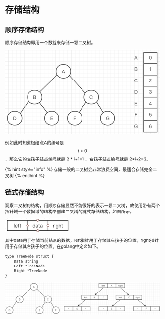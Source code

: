 # 存储结构

## 顺序存储结构

顺序存储结构即用一个数组来存储一颗二叉树。

![](../../.gitbook/assets/image%20%2812%29.png)

例如此时知道根结点A的编号是$$i=0$$，那么它的左孩子结点编号就是 2 \* i+1=1 ，右孩子结点编号就是 2\*i+2=2。

{% hint style="info" %}
存储一般的二叉树会非常浪费空间，最适合存储完全二叉树
{% endhint %}

## 链式存储结构

观察二叉树的结构，用顺序存储显然不能很好的表示一颗二叉树，故使用带有两个指针域一个数据域的结构来创建二叉树的链式存储结构，如图所示。

![](../../.gitbook/assets/image%20%2811%29.png)

其中data用于存储当前结点的数据，left指针用于存储其左孩子的位置，right指针用于存储其右孩子的位置。在golang中定义如下。

```text
type TreeNode struct {
	Data string
	Left *TreeNode
	Right *TreeNode
}
```

![](../../.gitbook/assets/image%20%284%29.png)

